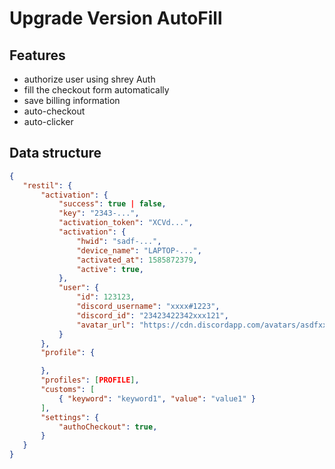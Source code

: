 # Upgrade Version AutoFill

## Features

 - authorize user using shrey Auth
 - fill the checkout form automatically
 - save billing information
 - auto-checkout
 - auto-clicker

 ## Data structure

 ```json
{
    "restil": {
        "activation": {
            "success": true | false,
            "key": "2343-...",
            "activation_token": "XCVd...",
            "activation": {
                "hwid": "sadf-...",
                "device_name": "LAPTOP-...",
                "activated_at": 1585872379,
                "active": true,
            },
            "user": {
                "id": 123123,
                "discord_username": "xxxx#1223",
                "discord_id": "23423422342xxx121",
                "avatar_url": "https://cdn.discordapp.com/avatars/asdfxxx.png"
            }
        },
        "profile": {

        },
        "profiles": [PROFILE],
        "customs": [
            { "keyword": "keyword1", "value": "value1" }
        ],
        "settings": {
            "authoCheckout": true,
        }
    }
}
 ```